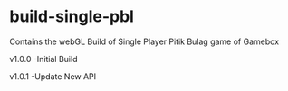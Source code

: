 # build-single-pbl
Contains the webGL Build of Single Player Pitik Bulag game of Gamebox

v1.0.0
-Initial Build

v1.0.1
-Update New API
